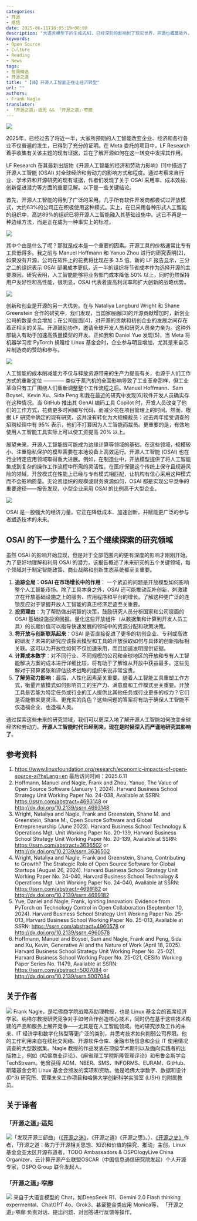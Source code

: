 ```yaml
---
categories:
- 开源
- 感悟
date: 2025-06-11T16:05:19+08:00
description: "大语言模型下的生成式AI，已经深刻的影响到了现实世界，开源也概莫能外，无论从其本身的技术、能耗等切入，还是从它所波及的范式转变范围，我们都需要重新思考，本文翻译自Linux基金会首席经济学家Frank Nagle 最近就Linux基金会的一个关于劳动力研究报告发表的一篇，希望对我们有所启发。"
keywords:
- Open Source
- Culture
- Reading
- News
tags:
- 每周精选
- 开源之道
title: "【译】开源人工智能正在让经济转型"
url: ""
authors:
- Frank Nagle
translater:
- 「开源之道」·适兕 && 「开源之道」·窄廊
---
```


![](https://www.linuxfoundation.org/hs-fs/hubfs/Web%20Assets%20Bundle_Market%20Impacts%20of%20Open%20Source%20AI_Report_Featured%20Image-1.png?width=2400&height=1256&name=Web%20Assets%20Bundle_Market%20Impacts%20of%20Open%20Source%20AI_Report_Featured%20Image-1.png)

2025年，已经过去了将近一半，大家所预期的人工智能改变企业、经济和各行各业不仅普遍的发生，已得到了充分的证明。在 Meta 委托的项目中，LF Research 着手收集有关该主题的现有证据，旨在了解开源如何在这一转变中发挥其作用。

LF Research 在其最新出版物《开源人工智能的经济和劳动力影响》[1]中描述了开源人工智能 (OSAI) 对全球经济和劳动力的影响方式和程度。通过考察来自行业、学术界和开源研究的现有证据，作者们发现了关于 OSAI 采用率、成本效益、创新促进潜力等方面的重要见解。以下是一些关键结论。

首先，开源人工智能的得到了广泛的采用。几乎所有软件开发商都尝试过开放模式，大约63%的公司正在积极使用这种模式。实上，在已采用各种形式人工智能的组织中，高达89%的组织已将开源人工智能融入其基础设施中。这已不再是一种边缘方法，而是正在成为一种事实上的标准。

![](https://www.linuxfoundation.org/hs-fs/hubfs/Meta%20Phase%20I_Market%20Impacts%20of%20Open%20Source%20AI_2025_Infographic-02.png?width=2400&height=1256&name=Meta%20Phase%20I_Market%20Impacts%20of%20Open%20Source%20AI_2025_Infographic-02.png)

其中个由是什么了呢？那就是成本是一个重要的因素。开源工具的价格通常比专有工具低得多。我之前与 Manuel Hoffmann 和 Yanuo Zhou 进行的研究表明[2]，如果没有开源，公司在软件上的花费将比现在多 3.5 倍。新的 LF 报告显示，三分之二的组织表示 OSAI 部署成本更低，近一半的组织将节省成本作为选择开源的主要原因。研究表明，人工智能能够将业务部门成本降低 50% 以上，同时仍然保持用户友好性和高性能，很明显，OSAI 代表着提高利润率和扩大创新的战略优势。

![](https://www.linuxfoundation.org/hs-fs/hubfs/Meta%20Phase%20I_Market%20Impacts%20of%20Open%20Source%20AI_2025_Infographic-04.png?width=2400&height=1256&name=Meta%20Phase%20I_Market%20Impacts%20of%20Open%20Source%20AI_2025_Infographic-04.png)

创新和创业是开源的另一大优势。在与 Nataliya Langburd Wright 和 Shane Greenstein 合作的研究中，我们发现，当国家层面[3]的开源贡献增加时，新创业公司的数量也会增加；在公司层面[4]，对开源的贡献和初创企业的发展之间存在着正相关的关系。开源鼓励协作，邀请全球开发人员和研究人员亲力亲为。这种外部输入有助于加速高质量模型的开发。正如我和 Daniel Yue 发现[5]，当 Meta 将机器学习库 PyTorch 捐赠给 Linux 基金会时，企业参与明显增加，尤其是来自芯片制造商的赞助和参与。


![](https://www.linuxfoundation.org/hs-fs/hubfs/Meta%20Phase%20I_Market%20Impacts%20of%20Open%20Source%20AI_2025_Infographic-05.png?width=2400&height=1256&name=Meta%20Phase%20I_Market%20Impacts%20of%20Open%20Source%20AI_2025_Infographic-05.png)

人工智能的成本削减能力不仅与释放资源带来的生产力提高有关，也源于人们工作方式的重新定位 ———— 类似于蒸汽机的全面影响导致了工业革命那样，但工业革命只有工厂围绕人们重新调整整个工作流程之后。Manuel Hoffmann、Sam Boysel、Kevin Xu、Sida Peng 和我在最近的研究中发现[6]软件开发人员确实存在这种情况。当 GitHub 推出其 GenAI 编码工具 Copilot 时，开发人员改变了他们的工作方式，花费更多时间编写代码，而减少花在项目管理上的时间。然而，根据 LF 研究中确定的现有研究，这并没有转化为大规模裁员：过去两年接受调查的招聘经理中有 95% 表示，他们不打算因为人工智能而裁员。更重要的是，有效地使用人工智能工具实际上可以使工资提高 20% 以上。

展望未来，开源人工智能很可能成为边缘计算等领域的基础，在这些领域，规模较小、注重隐私保护的模型需要在本地设备上高效运行。开源人工智能 (OSAI) 也在行业特定应用领域取得重大进展。例如，在制造业中，开放模型提供了将人工智能集成到复杂的操作工作流程中所需的灵活性。在医疗保健这个传统上保守且规避风险的领域，开放模式在性能上已经与专有模式相匹配，让机构有信心采用这种模式而不会影响质量。无论贵组织的规模或财务资源如何，OSAI 都是实现公平竞争的重要途径——报告发现，小型企业采用 OSAI 的比例高于大型企业。

![](https://www.linuxfoundation.org/hs-fs/hubfs/Meta%20Phase%20I_Market%20Impacts%20of%20Open%20Source%20AI_2025_Infographic-06.png?width=2400&height=1256&name=Meta%20Phase%20I_Market%20Impacts%20of%20Open%20Source%20AI_2025_Infographic-06.png)

OSAI 是一股强大的经济力量。它正在降低成本、加速创新，并赋能更广泛的参与者塑造技术的未来。

## OSAI 的下一步是什么？五个继续探索的研究领域

虽然 OSAI 的影响开始显现，但是对于全部范围内的更有深度的影响才刚刚开始。为了更好地理解和利用 OSAI 的潜力，该报告概述了未来研究的五个关键领域，每个领域对于制定智能政策、商业战略和创新生态系统都至关重要。

1. **追踪全局：OSAI 在市场增长中的​​作用**： 一个紧迫的问题是开放模型如何影响整个人工智能市场。除了工具本身之外，OSAI 还可能推动互补创新，刺激建立在开放基础设施之上的服务、应用程序和平台的增长。了解这种更广泛的连锁反应对于掌握开放人工智能的真正经济足迹至关重要。
2. **投资理由**：为了帮助做出明智的决策，鼓励研究人员分析国家和公司层面的 OSAI 基础设施投资回报。量化这些开放组件（从数据集和计算到开发人员工具）的长期价值可以指导快速发展的领域中的资源分配和政策决策。
3. **将开放与创新联系起来**：OSAI 是否直接促进了更多的初创企业、专利或高效的研发？未来的研究应该探索模型和工具的开放获取如何与具体的创新指标相关联。这可以为开放性如何不仅加速采用，而且加速发明提供证据。
4. **计算成本数字**：对不同行业、不同规模的公司和全球地区的开放和专有人工智能解决方案的成本进行详细比较，将有助于了解谁从开放中获益最多。这些见解对于预算紧张和评估技术战略的组织来说非常宝贵。
5. **了解劳动力影响**：最后，人性化因素至关重要。随着人工智能工具重塑工作方式，衡量开放模式如何影响员工的生产力、满意度和工作模式至关重要。开放工具是否能为特定任务或行业的工人提供比其他任务或行业更多的权力？它们是否能带来更灵活、更充实的角色？这些问题的答案将有助于确保人工智能不仅造福企业，也造福人类。

通过探索这些未来的研究领域，我们可以更深入地了解开源人工智能如何改变全球经济和劳动力。**开源人工智能时代已经到来，现在是时候深入而严谨地研究其影响了**。


## 参考资料

1. https://www.linuxfoundation.org/research/economic-impacts-of-open-source-ai?hsLang=en 最后访问时间：2025.6.11
2. Hoffmann, Manuel and Nagle, Frank and Zhou, Yanuo, The Value of Open Source Software (January 1, 2024). Harvard Business School Strategy Unit Working Paper No. 24-038, Available at SSRN: https://ssrn.com/abstract=4693148 or http://dx.doi.org/10.2139/ssrn.4693148
3. Wright, Nataliya and Nagle, Frank and Greenstein, Shane M. and Greenstein, Shane M., Open Source Software and Global Entrepreneurship (June 2023). Harvard Business School Technology & Operations Mgt. Unit Working Paper No. 20-139, Harvard Business School Strategy Unit Working Paper No. 20-139, Available at SSRN: https://ssrn.com/abstract=3636502 or http://dx.doi.org/10.2139/ssrn.3636502
4. Wright, Nataliya and Nagle, Frank and Greenstein, Shane, Contributing to Growth? The Strategic Role of Open Source Software for Global Startups (August 26, 2024). Harvard Business School Strategy Unit Working Paper No. 24-040, Harvard Business School Technology & Operations Mgt. Unit Working Paper No. 24-040, Available at SSRN: https://ssrn.com/abstract=4699182 or http://dx.doi.org/10.2139/ssrn.4699182
5. Yue, Daniel and Nagle, Frank, Igniting Innovation: Evidence from PyTorch on Technology Control in Open Collaboration (September 10, 2024). Harvard Business School Strategy Unit Working Paper No. 25-013, Harvard Business School Working Paper No. 25-013, Available at SSRN: https://ssrn.com/abstract=4960578 or http://dx.doi.org/10.2139/ssrn.4960578
6. Hoffmann, Manuel and Boysel, Sam and Nagle, Frank and Peng, Sida and Xu, Kevin, Generative AI and the Nature of Work (April 18, 2025). Harvard Business School Strategy Unit Working Paper No. 25-021, Harvard Business School Working Paper No. 25-021, CESifo Working Paper Series No. 11479, Available at SSRN: https://ssrn.com/abstract=5007084 or http://dx.doi.org/10.2139/ssrn.5007084

## 关于作者

![](https://www.linuxfoundation.org/hs-fs/hubfs/NagleFrank_final.jpg?width=330&height=330&name=NagleFrank_final.jpg) Frank Nagle，是哈佛商学院战略系助理教授，也是 Linux 基金会的首席经济学家。纳格尔教授研究竞争对手如何合作创造核心技术，同时仍在基于这些技术构建的产品和服务上展开竞争——尤其是在人工智能领域。他的研究涉及工作的未来、IT 经济学和数字化转型等更广泛的类别，并思考技术如何削弱公司界限。他的工作利用来自在线社交网络、开源软件仓库、金融市场信息和企业 IT 使用情况调查的大型数据集。Nagle 教授的作品发表在顶级学术期刊以及面向实践者的出版物上，例如《哈佛商业评论》、《麻省理工学院斯隆管理评论》和布鲁金斯学会 TechStream。他曾获得 AOM、NBER、SMS、INFORMS、EURAM、GitHub、斯隆基金会和 Linux 基金会颁发的奖项和资助。他是哈佛大学数字、数据和设计 (D^3) 研究所、管理未来工作项目和哈佛大学创新科学实验室 (LISH) 的附属教员。

## 关于译者

### 「开源之道」·适兕

![](/public/kuosi-face-of-os.png)「发现开源三部曲」（[《开源之迷》](posts/book-of-open-source/the-fascinating-of-open-source/)，《开源之道》《开源之思》。）、[《开源之史》](posts/history-of-open-source/summary/)作者，「开源之道：致力于开源相关思想、知识和价值的探究、推动」主创，Linux基金会亚太区开源布道者，TODO Ambassadors & OSPOlogyLive China Organizer，云计算开源产业联盟OSCAR（中国信息通信研究院发起）个人开源专家，OSPO Group 联合发起人。

### 「开源之道」·窄廊

![](/public/zhailang.jpg) 来自于大语言模型的 Chat，如DeepSeek R1、Gemini 2.0 Flash thinking expermental、ChatGPT 4o、Grok3、甚至整合类应用 Monica等， 「开源之道」·窄廊 负责对话、提出问题、对回答进行反馈等操作。
